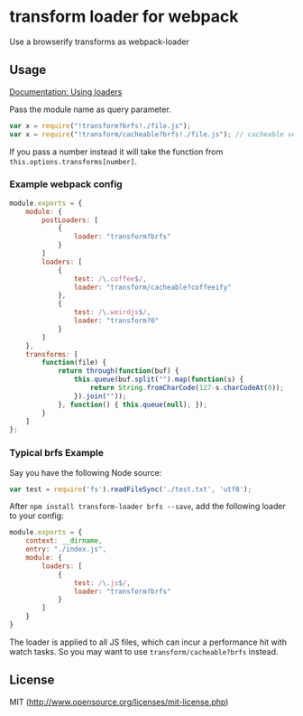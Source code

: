 # transform loader for webpack

Use a browserify transforms as webpack-loader

## Usage

[Documentation: Using loaders](http://webpack.github.io/docs/using-loaders.html)

Pass the module name as query parameter.

``` javascript
var x = require("!transform?brfs!./file.js");
var x = require("!transform/cacheable?brfs!./file.js"); // cacheable version
```

If you pass a number instead it will take the function from `this.options.transforms[number]`.

### Example webpack config

``` javascript
module.exports = {
	module: {
		postLoaders: [
			{
				loader: "transform?brfs"
			}
		]
		loaders: [
			{
				test: /\.coffee$/,
				loader: "transform/cacheable?coffeeify"
			},
			{
				test: /\.weirdjs$/,
				loader: "transform?0"
			}
		]
	},
	transforms: [
		function(file) {
			return through(function(buf) {
				this.queue(buf.split("").map(function(s) {
					return String.fromCharCode(127-s.charCodeAt(0));
				}).join(""));
			}, function() { this.queue(null); });
		}
	]
};
```

### Typical brfs Example

Say you have the following Node source:

```js
var test = require('fs').readFileSync('./test.txt', 'utf8');
```

After `npm install transform-loader brfs --save`, add the following loader to your config:

```js
module.exports = {
    context: __dirname,
    entry: "./index.js",
    module: {
        loaders: [
            {
                test: /\.js$/,
                loader: "transform?brfs"
            }
        ]
    }
}
```

The loader is applied to all JS files, which can incur a performance hit with watch tasks. So you may want to use `transform/cacheable?brfs` instead. 

## License

MIT (http://www.opensource.org/licenses/mit-license.php)
